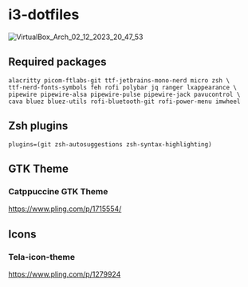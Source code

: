 # i3-dotfiles

![VirtualBox_Arch_02_12_2023_20_47_53](https://github.com/atemcozz/i3-dotfiles/assets/71273732/d62467a5-1d13-429a-93dd-14621a45a758)

## Required packages
```
alacritty picom-ftlabs-git ttf-jetbrains-mono-nerd micro zsh \
ttf-nerd-fonts-symbols feh rofi polybar jq ranger lxappearance \
pipewire pipewire-alsa pipewire-pulse pipewire-jack pavucontrol \
cava bluez bluez-utils rofi-bluetooth-git rofi-power-menu imwheel 
```
## Zsh plugins
```
plugins=(git zsh-autosuggestions zsh-syntax-highlighting)
```

## GTK Theme
### Catppuccine GTK Theme
https://www.pling.com/p/1715554/

## Icons
### Tela-icon-theme
https://www.pling.com/p/1279924
